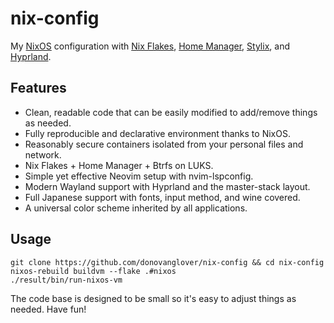 # nix-config

My [NixOS] configuration with [Nix Flakes], [Home Manager], [Stylix], and [Hyprland].

## Features

- Clean, readable code that can be easily modified to add/remove things as needed.
- Fully reproducible and declarative environment thanks to NixOS.
- Reasonably secure containers isolated from your personal files and network.
- Nix Flakes + Home Manager + Btrfs on LUKS.
- Simple yet effective Neovim setup with nvim-lspconfig.
- Modern Wayland support with Hyprland and the master-stack layout.
- Full Japanese support with fonts, input method, and wine covered.
- A universal color scheme inherited by all applications.

## Usage

```fish
git clone https://github.com/donovanglover/nix-config && cd nix-config
nixos-rebuild buildvm --flake .#nixos
./result/bin/run-nixos-vm
```

The code base is designed to be small so it's easy to adjust things as needed. Have fun!

[NixOS]: https://nixos.org/
[Nix Flakes]: https://nixos.wiki/wiki/Flakes
[Home Manager]: https://nix-community.github.io/home-manager/
[Stylix]: https://danth.github.io/stylix/
[Hyprland]: https://hyprland.org/
